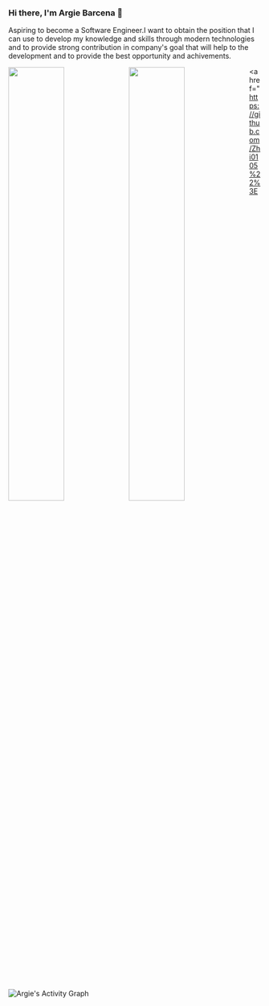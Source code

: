 ### Hi there, I'm Argie Barcena 👋

Aspiring to become a Software Engineer.I want to obtain the position that I can use to develop my knowledge and skills through modern technologies and to provide strong contribution in company's goal that will help to the development and to provide the best opportunity and achivements.

<img align="left" width="47%" src="https://github-readme-stats.vercel.app/api?username=Zhi0105&show_icons=true&theme=radical"/>
<img align="left" width="47%" src="https://github-readme-stats.vercel.app/api/top-langs/?username=Zhi0105&layout=compact&theme=radical"/>

<a href="https://github.com/Zhi0105%22%3E<img alt="Argie's Activity Graph" src="https://activity-graph.herokuapp.com/graph?username=Zhi0105&custom_title=Argie%27s%20Contribution%20Graph&theme=rogue" /></a>

<!--
**Zhi0105/Zhi0105** is a ✨ _special_ ✨ repository because its `README.md` (this file) appears on your GitHub profile.

Here are some ideas to get you started:

- 🔭 I’m currently working on ...
- 🌱 I’m currently learning ...
- 👯 I’m looking to collaborate on ...
- 🤔 I’m looking for help with ...
- 💬 Ask me about ...
- 📫 How to reach me: ...
- 😄 Pronouns: ...
- ⚡ Fun fact: ...
-->
